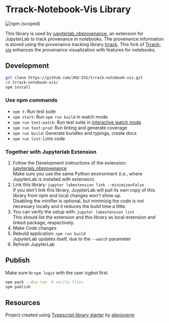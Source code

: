 # Trrack-Notebook-Vis Library

![npm (scoped)](https://img.shields.io/npm/v/@jku-icg/trrack-notebook-vis?style=flat)

This library is used by [jupyterlab_nbprovenance](https://github.com/JKU-ICG/jupyterlab_nbprovenance), an extension for JupyterLab to track provenance in notebooks. The provenance information is stored using the provenance tracking library [trrack]((https://github.com/visdesignlab/trrack)).
This fork of [Trrack-vis](https://github.com/visdesignlab/trrack-vis) enhances the provenance visualization with features for notebooks.

## Development

```bash
git clone https://github.com/JKU-ICG/trrack-notebook-vis.git
cd trrack-notebook-vis/
npm install
```

### Use npm commands

- `npm t`: Run test suite
- `npm start`: Run `npm run build` in watch mode
- `npm run test:watch`: Run test suite in [interactive watch mode](http://facebook.github.io/jest/docs/cli.html#watch)
- `npm run test:prod`: Run linting and generate coverage
- `npm run build`: Generate bundles and typings, create docs
- `npm run lint`: Lints code

### Together with Jupyterlab Extension

1. Follow the Development instructions of the extension: [jupyterlab_nbprovenance](https://github.com/JKU-ICG/jupyterlab_nbprovenance)  
  Make sure you use the same Python environment (i.e., where JupyterLab is installed with extension).
1. Link this library: `jupyter labextension link --minimize=False`  
    If you don't link this library, JuypterLab will pull its own copy of this library from npm and local changes won't show up.  
    Disabling the minifier is optional, but minimizig the code is not necessary locally and it reduces the build time a little.
1. You can verify the setup with: `jupyter labextension list`  
    This should list the extension and this library as local extension and linked package, respectively.
1. Make Code changes
1. Rebuild application: `npm run build`  
    JupyterLab updates itself, due to the `--watch` parameter
1. Refresh JupyterLab

## Publish

Make sure to `npm login` with the user *icgbot* first.

```sh
npm pack --dry-run  # verify files
npm publish
```

## Resources

Project created using [Typescript library starter](https://github.com/alexjoverm/typescript-library-starter) by [alexjoverm](https://github.com/alexjoverm/)
